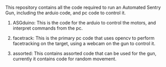 This repository contains all the code required to run an Automated Sentry Gun, including the arduio code, and pc code to control it.

1. ASGduino: This is the code for the arduio to control the motors, and interpret commands from the pc.

2. facetrack: This is the primary pc code that uses opencv to perform facetracking on the target, using a webcam on the gun to control it.

3. assorted: This contains assorted code that can be used for the gun, currently it contains code for random movement.
